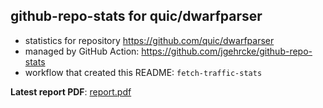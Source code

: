 ## github-repo-stats for quic/dwarfparser

- statistics for repository https://github.com/quic/dwarfparser
- managed by GitHub Action: https://github.com/jgehrcke/github-repo-stats
- workflow that created this README: `fetch-traffic-stats`

**Latest report PDF**: [report.pdf](https://github.com/njjetha/github-traffic/raw/github-repo-stats/quic/dwarfparser/latest-report/report.pdf)

